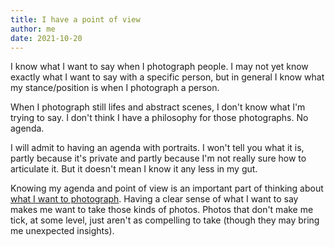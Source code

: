 ```yaml
---
title: I have a point of view
author: me
date: 2021-10-20
---
```


I know what I want to say when I photograph people. I may not yet know exactly what I want to say with a specific person, but in general I know what my stance/position is when I photograph a person.

When I photograph still lifes and abstract scenes, I don't know what I'm trying to say. I don't think I have a philosophy for those photographs. No agenda.

I will admit to having an agenda with portraits. I won't tell you what it is, partly because it's private and partly because I'm not really sure how to articulate it. But it doesn't mean I know it any less in my gut.

Knowing my agenda and point of view is an important part of thinking about [what I want to photograph](https://willhopkinsphoto.xyz/posts/kinds-of-photos/). Having a clear sense of what I want to say makes me want to take those kinds of photos. Photos that don't make me tick, at some level, just aren't as compelling to take (though they may bring me unexpected insights).